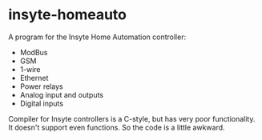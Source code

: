 insyte-homeauto
===============

A program for the Insyte Home Automation controller:
- ModBus
- GSM
- 1-wire
- Ethernet
- Power relays
- Analog input and outputs
- Digital inputs

Compiler for Insyte controllers is a C-style, but has very poor functionality. It doesn't support even functions. So the code is a little awkward.